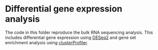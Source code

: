 # Differential gene expression analysis
The code in this folder reproduce the bulk RNA sequencing analysis. This includes differential gene expression using [DESeq2](https://bioconductor.org/packages/release/bioc/html/DESeq2.html) and gene set enrichment analysis using [clusterProfiler](https://bioconductor.org/packages/release/bioc/html/clusterProfiler.html).
